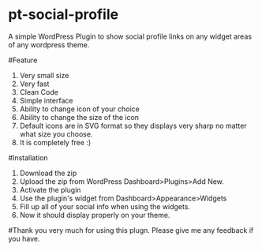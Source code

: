 # pt-social-profile
A simple WordPress Plugin to show social profile links on any widget areas of any wordpress theme.

#Feature
1. Very small size
2. Very fast
3. Clean Code
4. Simple interface
5. Ability to change icon of your choice
6. Ability to change the size of the icon
7. Default icons are in SVG format so they displays very sharp no matter what size you choose.
8. It is completely free :) 

#Installation
1. Download the zip
2. Upload the zip from WordPress Dashboard>Plugins>Add New.
3. Activate the plugin
4. Use the plugin's widget from Dashboard>Appearance>Widgets
5. Fill up all of your social info when using the widgets.
6. Now it should display properly on your theme.


#Thank you very much for using this plugn. Please give me any feedback if you have. 
